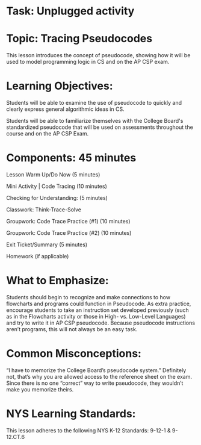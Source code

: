 # Task: Unplugged activity

# Topic: Tracing Pseudocodes

This lesson introduces the concept of pseudocode, showing how it will be used to model programming logic in CS and on the AP CSP exam.

# Learning Objectives:
Students will be able to examine the use of pseudocode to quickly and clearly express general algorithmic ideas in CS.

Students will be able to familiarize themselves with the College Board's standardized pseudocode that will be used on assessments throughout the course and on the AP CSP Exam. 

# Components: 45 minutes
Lesson Warm Up/Do Now (5 minutes)

Mini Activity | Code Tracing (10 minutes)

Checking for Understanding: (5 minutes)

Classwork: Think-Trace-Solve

Groupwork: Code Trace Practice (#1) (10 minutes)

Groupwork: Code Trace Practice (#2) (10 minutes) 

Exit Ticket/Summary (5 minutes)

Homework (if applicable)

# What to Emphasize:
Students should begin to recognize and make connections to how flowcharts and programs could function in Pseudocode. As extra practice, encourage students to take an instruction set developed previously (such as in the Flowcharts activity or those in High- vs. Low-Level Languages) and try to write it in AP CSP pseudocode. Because pseudocode instructions aren’t programs, this will not always be an easy task.

# Common Misconceptions:
“I have to memorize the College Board’s pseudocode system.” Definitely not, that’s why you are allowed access to the reference sheet on the exam. Since there is no one “correct” way to write pseudocode, they wouldn’t make you memorize theirs.

# NYS Learning Standards:
This lesson adheres to the following NYS K-12 Standards: 9-12-1 & 9-12.CT.6

